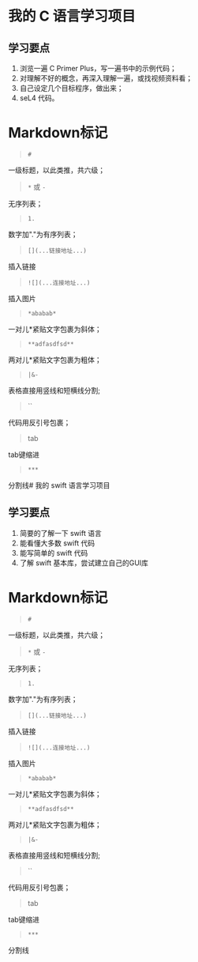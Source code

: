 # 我的 C 语言学习项目

## 学习要点
1. 浏览一遍 C Primer Plus，写一遍书中的示例代码；
2. 对理解不好的概念，再深入理解一遍，或找视频资料看；
3. 自己设定几个目标程序，做出来；
4. seL4 代码。

# Markdown标记
>`#`

一级标题，以此类推，共六级；

>`*` 或 `-`

无序列表；

>`1.`

数字加"."为有序列表；

>`[](...链接地址...)`

插入链接

>`![](...连接地址...)`

插入图片

>`*ababab*`

一对儿*紧贴文字包裹为斜体；

>`**adfasdfsd**`

两对儿*紧贴文字包裹为粗体；

>`|&-`

表格直接用竖线和短横线分割;

>``

代码用反引号包裹；

>tab

tab键缩进

>`***`

分割线# 我的 swift 语言学习项目

## 学习要点
1. 简要的了解一下 swift 语言
2. 能看懂大多数 swift 代码
3. 能写简单的 swift 代码
4. 了解 swift 基本库，尝试建立自己的GUI库

# Markdown标记
>`#`

一级标题，以此类推，共六级；

>`*` 或 `-`

无序列表；

>`1.`

数字加"."为有序列表；

>`[](...链接地址...)`

插入链接

>`![](...连接地址...)`

插入图片

>`*ababab*`

一对儿*紧贴文字包裹为斜体；

>`**adfasdfsd**`

两对儿*紧贴文字包裹为粗体；

>`|&-`

表格直接用竖线和短横线分割;

>``

代码用反引号包裹；

>tab

tab键缩进

>`***`

分割线